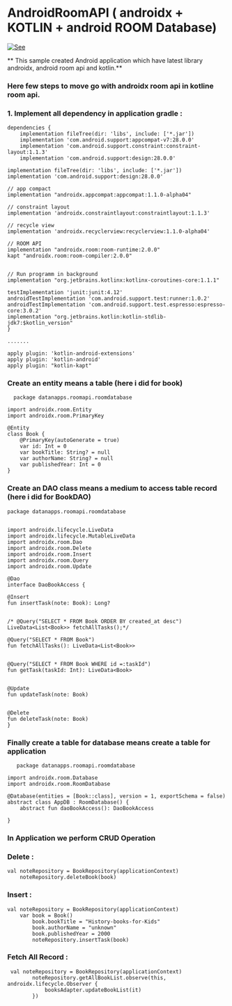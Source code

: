 # AndroidRoomAPI ( androidx + KOTLIN + android ROOM Database)

[![See](https://img.youtube.com/vi/hOvG8Q208_I/0.jpg)](https://www.youtube.com/watch?v=hOvG8Q208_I)



** This sample created Android application which have latest library androidx, android room api and kotlin.**

### Here few steps to move go with androidx room api in kotline room api.

### 1. Implement all dependency in application gradle : 


    dependencies {
        implementation fileTree(dir: 'libs', include: ['*.jar'])
        implementation 'com.android.support:appcompat-v7:28.0.0'
        implementation 'com.android.support.constraint:constraint-layout:1.1.3'
        implementation 'com.android.support:design:28.0.0'

    implementation fileTree(dir: 'libs', include: ['*.jar'])
    implementation 'com.android.support:design:28.0.0'

    // app compact
    implementation "androidx.appcompat:appcompat:1.1.0-alpha04"

    // constraint layout
    implementation 'androidx.constraintlayout:constraintlayout:1.1.3'

    // recycle view
    implementation 'androidx.recyclerview:recyclerview:1.1.0-alpha04'

    // ROOM API
    implementation "androidx.room:room-runtime:2.0.0"
    kapt "androidx.room:room-compiler:2.0.0"


    // Run programm in background
    implementation "org.jetbrains.kotlinx:kotlinx-coroutines-core:1.1.1"

    testImplementation 'junit:junit:4.12'
    androidTestImplementation 'com.android.support.test:runner:1.0.2'
    androidTestImplementation 'com.android.support.test.espresso:espresso-core:3.0.2'
    implementation "org.jetbrains.kotlin:kotlin-stdlib-jdk7:$kotlin_version"
    }
    
    .......
    
    apply plugin: 'kotlin-android-extensions'
    apply plugin: 'kotlin-android'
    apply plugin: "kotlin-kapt"
    
    
  ### Create an entity means a table (here i did for book)
  
      package datanapps.roomapi.roomdatabase

    import androidx.room.Entity
    import androidx.room.PrimaryKey

    @Entity
    class Book {
        @PrimaryKey(autoGenerate = true)
        var id: Int = 0
        var bookTitle: String? = null
        var authorName: String? = null
        var publishedYear: Int = 0
    }
    
### Create an DAO class means a medium to access table record (here i did for BookDAO)
    
    package datanapps.roomapi.roomdatabase


    import androidx.lifecycle.LiveData
    import androidx.lifecycle.MutableLiveData
    import androidx.room.Dao
    import androidx.room.Delete
    import androidx.room.Insert
    import androidx.room.Query
    import androidx.room.Update

    @Dao
    interface DaoBookAccess {

    @Insert
    fun insertTask(note: Book): Long?


    /* @Query("SELECT * FROM Book ORDER BY created_at desc")
    LiveData<List<Book>> fetchAllTasks();*/

    @Query("SELECT * FROM Book")
    fun fetchAllTasks(): LiveData<List<Book>>


    @Query("SELECT * FROM Book WHERE id =:taskId")
    fun getTask(taskId: Int): LiveData<Book>


    @Update
    fun updateTask(note: Book)


    @Delete
    fun deleteTask(note: Book)
    }
    
   ### Finally create a table for database means create a table for application
   
       package datanapps.roomapi.roomdatabase

    import androidx.room.Database
    import androidx.room.RoomDatabase

    @Database(entities = [Book::class], version = 1, exportSchema = false)
    abstract class AppDB : RoomDatabase() {
        abstract fun daoBookAccess(): DaoBookAccess

    }
    
    
    
### In Application we perform CRUD Operation

### Delete : 

    val noteRepository = BookRepository(applicationContext)
        noteRepository.deleteBook(book)
           
 ### Insert : 
 
    val noteRepository = BookRepository(applicationContext)
        var book = Book()
            book.bookTitle = "History-books-for-Kids"
            book.authorName = "unknown"
            book.publishedYear = 2000
            noteRepository.insertTask(book)
    
 ### Fetch All Record : 
 
     val noteRepository = BookRepository(applicationContext)
            noteRepository.getAllBookList.observe(this, androidx.lifecycle.Observer {
                booksAdapter.updateBookList(it)
            })

